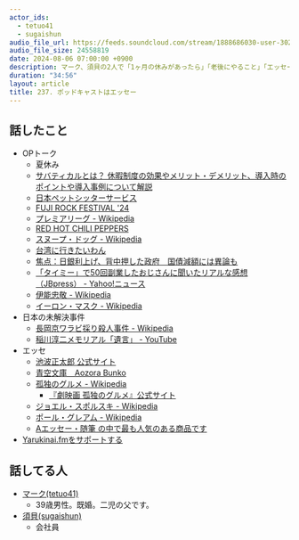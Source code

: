 ```yaml
---
actor_ids:
  - tetuo41
  - sugaishun
audio_file_url: https://feeds.soundcloud.com/stream/1888686030-user-302747142-yarukinai-237-2024-08-06.mp3
audio_file_size: 24558819
date: 2024-08-06 07:00:00 +0900
description: マーク、須貝の2人で「1ヶ月の休みがあったら」「老後にやること」「エッセー」について話しました。
duration: "34:56"
layout: article
title: 237. ポッドキャストはエッセー
---
```


## 話したこと
- OPトーク
  - 夏休み
  - [サバティカルとは？ 休暇制度の効果やメリット・デメリット、導入時のポイントや導入事例について解説](https://media.bizreach.biz/31339/)
  - [日本ペットシッターサービス](https://www.pet-ss.com/)
  - [FUJI ROCK FESTIVAL '24](https://www.fujirockfestival.com/)
  - [プレミアリーグ - Wikipedia](https://ja.wikipedia.org/wiki/%E3%83%97%E3%83%AC%E3%83%9F%E3%82%A2%E3%83%AA%E3%83%BC%E3%82%B0)
  - [RED HOT CHILI PEPPERS](https://www.hipjpn.co.jp/live/rhcp2024/)
  - [スヌープ・ドッグ - Wikipedia](https://ja.wikipedia.org/wiki/%E3%82%B9%E3%83%8C%E3%83%BC%E3%83%97%E3%83%BB%E3%83%89%E3%83%83%E3%82%B0)
  - [台湾に行きたいわん](https://taiwanikitai.com/)
  - [焦点：日銀利上げ、背中押した政府　国債減額には異論も](https://jp.reuters.com/economy/bank-of-japan/XWOAMVDSCBLOHASPARXCKXLURA-2024-08-02/)
  - [「タイミー」で50回副業したおじさんに聞いたリアルな感想（JBpress） - Yahoo!ニュース](https://news.yahoo.co.jp/articles/1e474de8888579ee38fe64fa4ece8fab914a01a6)
  - [伊能忠敬 - Wikipedia](https://ja.wikipedia.org/wiki/%E4%BC%8A%E8%83%BD%E5%BF%A0%E6%95%AC)
  - [イーロン・マスク - Wikipedia](https://ja.wikipedia.org/wiki/%E3%82%A4%E3%83%BC%E3%83%AD%E3%83%B3%E3%83%BB%E3%83%9E%E3%82%B9%E3%82%AF)
- 日本の未解決事件
  - [長岡京ワラビ採り殺人事件 - Wikipedia](https://ja.wikipedia.org/wiki/%E9%95%B7%E5%B2%A1%E4%BA%AC%E3%83%AF%E3%83%A9%E3%83%93%E6%8E%A1%E3%82%8A%E6%AE%BA%E4%BA%BA%E4%BA%8B%E4%BB%B6)
  - [稲川淳二メモリアル「遺言」 - YouTube](https://www.youtube.com/@user-wz5xt1ri8q)
- エッセ
  - [池波正太郎 公式サイト](https://ikenami.info/)
  - [青空文庫　Aozora Bunko](https://www.aozora.gr.jp/)
  - [孤独のグルメ - Wikipedia](https://ja.wikipedia.org/wiki/%E5%AD%A4%E7%8B%AC%E3%81%AE%E3%82%B0%E3%83%AB%E3%83%A1)
    - [『劇映画 孤独のグルメ』公式サイト](https://gekieiga-kodokunogurume.jp/)
  - [ジョエル・スポルスキ - Wikipedia](https://ja.wikipedia.org/wiki/%E3%82%B8%E3%83%A7%E3%82%A8%E3%83%AB%E3%83%BB%E3%82%B9%E3%83%9D%E3%83%AB%E3%82%B9%E3%82%AD)
  - [ポール・グレアム - Wikipedia](https://ja.wikipedia.org/wiki/%E3%83%9D%E3%83%BC%E3%83%AB%E3%83%BB%E3%82%B0%E3%83%AC%E3%82%A2%E3%83%A0)
  - [Aエッセー・随筆 の中で最も人気のある商品です](https://www.amazon.co.jp/gp/bestsellers/books/467258/ref=zg_bs_nav_books_2_466284)
- [Yarukinai.fmをサポートする](https://note.com/tetuo41/circle)

## 話してる人

- [マーク(tetuo41)](https://twitter.com/tetuo41)
  - 39歳男性。既婚。二児の父です。
- [須貝(sugaishun)](https://twitter.com/sugaishun)
  - 会社員
